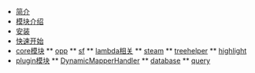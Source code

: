 <!-- _sidebar.md -->

* [简介](/docs/intro "stream-query 简介")
* [模块介绍](/docs/module-intro "stream-query 模块介绍")
* [安装](/docs/install "stream-query 安装")
* [快速开始](/docs/get-started "stream-query 快速开始")
* [core模块](/docs/module/core/intro "stream-query core模块")
  ** [opp](/docs/module/core/opp "stream-query opp")
  ** [sf](/docs/module/core/sf "stream-query sf")
  ** [lambda相关](/docs/module/core/lambda "stream-query lambda相关")
  ** [steam](/docs/module/core/steam "stream-query steam")
  ** [treehelper](/docs/module/core/treehelper "stream-query 树先生")
  ** [highlight](/docs/module/core/highlight "stream-query highlight模块")
* [plugin模块](/docs/module/plugin/intro "stream-query plugin模块")
  ** [DynamicMapperHandler](/docs/module/plugin/mybatis-plus/DynamicMapperHandler "stream-query DynamicMapperHandler")
  ** [database](/docs/module/plugin/mybatis-plus/database "stream-query database")
  ** [query](/docs/module/plugin/mybatis-plus/query "stream-query query")

 